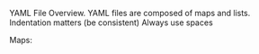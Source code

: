 YAML File Overview.
YAML files are composed of maps and lists.
Indentation matters (be consistent)
Always use spaces

Maps: 
